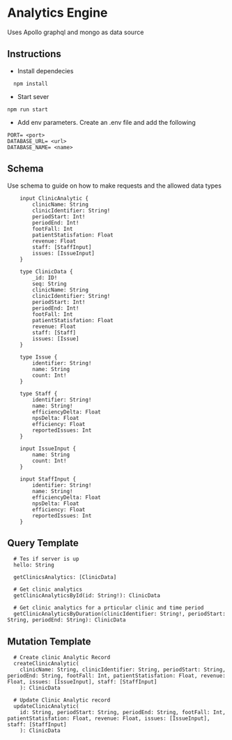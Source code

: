 # Analytics Engine

Uses Apollo graphql and mongo as data source


## Instructions

- Install dependecies
```
  npm install
```

- Start sever
```
npm run start
```

- Add env parameters. Create an .env file and add the following
```
PORT= <port>
DATABASE_URL= <url>
DATABASE_NAME= <name>
```

## Schema 
Use schema to guide on how to make requests and the allowed data types 

```
	input ClinicAnalytic {
		clinicName: String
		clinicIdentifier: String! 
		periodStart: Int!
		periodEnd: Int!
		footFall: Int
		patientStatisfation: Float
		revenue: Float
		staff: [StaffInput]
		issues: [IssueInput]
	}

	type ClinicData {
		_id: ID!
		seq: String
		clinicName: String
		clinicIdentifier: String! 
		periodStart: Int!
		periodEnd: Int!
		footFall: Int
		patientStatisfation: Float
		revenue: Float
		staff: [Staff]
		issues: [Issue]
	}

	type Issue {
		identifier: String!
		name: String
		count: Int!
	}
	
	type Staff {
		identifier: String!
		name: String!
		efficiencyDelta: Float
		npsDelta: Float
		efficiency: Float
		reportedIssues: Int
	}

	input IssueInput {
		name: String
		count: Int!
	}
	
	input StaffInput {
		identifier: String!
		name: String!
		efficiencyDelta: Float
		npsDelta: Float
		efficiency: Float
		reportedIssues: Int
	}
```


## Query Template
```
  # Tes if server is up
  hello: String

  getClinicsAnalytics: [ClinicData]

  # Get clinic analytics
  getClinicAnalyticsById(id: String!): ClinicData

  # Get clinic analytics for a prticular clinic and time period
  getClinicAnalyticsByDuration(clinicIdentifier: String!, periodStart: String, periodEnd: String): ClinicData
```

## Mutation Template

```
  # Create clinic Analytic Record
  createClinicAnalytic(
    clinicName: String, clinicIdentifier: String, periodStart: String, periodEnd: String, footFall: Int, patientStatisfation: Float, revenue: Float, issues: [IssueInput], staff: [StaffInput] 
    ): ClinicData

  # Update Clinic Analytic record
  updateClinicAnalytic(
    id: String, periodStart: String, periodEnd: String, footFall: Int, patientStatisfation: Float, revenue: Float, issues: [IssueInput], staff: [StaffInput]
    ): ClinicData

```




